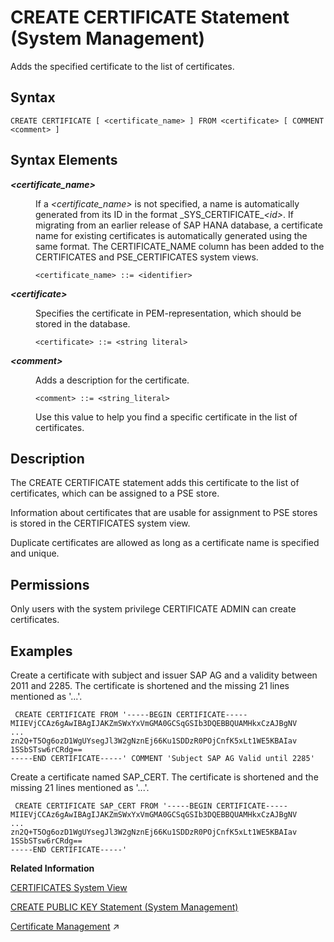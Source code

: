 <!-- loioba87935fc4a84f4eb805d5eba9a7b480 -->

# CREATE CERTIFICATE Statement \(System Management\)

Adds the specified certificate to the list of certificates.



## Syntax

```
CREATE CERTIFICATE [ <certificate_name> ] FROM <certificate> [ COMMENT <comment> ]
```



## Syntax Elements


<dl>
<dt><b>

*<certificate\_name\>*

</b></dt>
<dd>

If a *<certificate\_name\>* is not specified, a name is automatically generated from its ID in the format \_SYS\_CERTIFICATE\_*<id\>*. If migrating from an earlier release of SAP HANA database, a certificate name for existing certificates is automatically generated using the same format. The CERTIFICATE\_NAME column has been added to the CERTIFICATES and PSE\_CERTIFICATES system views.

```
<certificate_name> ::= <identifier>
```



</dd><dt><b>

*<certificate\>*

</b></dt>
<dd>

Specifies the certificate in PEM-representation, which should be stored in the database.

```
<certificate> ::= <string literal>
```



</dd><dt><b>

*<comment\>*

</b></dt>
<dd>

Adds a description for the certificate.

```
<comment> ::= <string_literal>
```

Use this value to help you find a specific certificate in the list of certificates.



</dd>
</dl>



## Description

The CREATE CERTIFICATE statement adds this certificate to the list of certificates, which can be assigned to a PSE store.

Information about certificates that are usable for assignment to PSE stores is stored in the CERTIFICATES system view.

Duplicate certificates are allowed as long as a certificate name is specified and unique.



<a name="loioba87935fc4a84f4eb805d5eba9a7b480__section_zt3_ytx_vcb"/>

## Permissions

Only users with the system privilege CERTIFICATE ADMIN can create certificates.



## Examples

Create a certificate with subject and issuer SAP AG and a validity between 2011 and 2285. The certificate is shortened and the missing 21 lines mentioned as '...'.

```
 CREATE CERTIFICATE FROM '-----BEGIN CERTIFICATE-----
MIIEVjCCAz6gAwIBAgIJAKZmSWxYxVmGMA0GCSqGSIb3DQEBBQUAMHkxCzAJBgNV
...
zn2Q+T5Og6ozD1WgUYsegJl3W2gNznEj66Ku1SDDzR0POjCnfK5xLt1WE5KBAIav
1SSbSTsw6rCRdg==
-----END CERTIFICATE-----' COMMENT 'Subject SAP AG Valid until 2285'
```

Create a certificate named SAP\_CERT. The certificate is shortened and the missing 21 lines mentioned as '...'.

```
 CREATE CERTIFICATE SAP_CERT FROM '-----BEGIN CERTIFICATE-----
MIIEVjCCAz6gAwIBAgIJAKZmSWxYxVmGMA0GCSqGSIb3DQEBBQUAMHkxCzAJBgNV
...
zn2Q+T5Og6ozD1WgUYsegJl3W2gNznEj66Ku1SDDzR0POjCnfK5xLt1WE5KBAIav
1SSbSTsw6rCRdg==
-----END CERTIFICATE-----'
```

**Related Information**  


[CERTIFICATES System View](../../020-System-Views-Reference/021-System-Views/certificates-system-view-d076e2b.md "Provides information about certificates usable in PSEs.")

[CREATE PUBLIC KEY Statement \(System Management\)](create-public-key-statement-system-management-80bae7b.md "Creates a public key for JWT validation.")

[Certificate Management](https://help.sap.com/viewer/a1317de16a1e41a6b0ff81849d80713c/2024_3_QRC/en-US/1e6042c4402545f7a0574f7bc91fab25.html "SAP HANA uses public-key certificates as the basis for several user authentication mechanisms, and for securing internal and external communication channels. Certificates are stored and managed directly in the SAP HANA database.") :arrow_upper_right:

